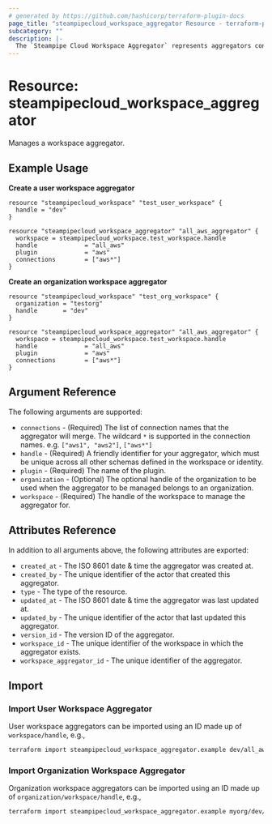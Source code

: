 ```yaml
---
# generated by https://github.com/hashicorp/terraform-plugin-docs
page_title: "steampipecloud_workspace_aggregator Resource - terraform-provider-steampipecloud"
subcategory: ""
description: |-
  The `Steampipe Cloud Workspace Aggregator` represents aggregators configured in a workspace.
---
```


# Resource: steampipecloud_workspace_aggregator

Manages a workspace aggregator.

## Example Usage

**Create a user workspace aggregator**

```hcl
resource "steampipecloud_workspace" "test_user_workspace" {
  handle = "dev"
}

resource "steampipecloud_workspace_aggregator" "all_aws_aggregator" {
  workspace = steampipecloud_workspace.test_workspace.handle
  handle             = "all_aws"
  plugin             = "aws"
  connections        = ["aws*"]
}
```

**Create an organization workspace aggregator**

```hcl
resource "steampipecloud_workspace" "test_org_workspace" {
  organization = "testorg"
  handle       = "dev"
}

resource "steampipecloud_workspace_aggregator" "all_aws_aggregator" {
  workspace = steampipecloud_workspace.test_workspace.handle
  handle             = "all_aws"
  plugin             = "aws"
  connections        = ["aws*"]
}
```

## Argument Reference

The following arguments are supported:

- `connections` - (Required) The list of connection names that the aggregator will merge. The wildcard `*` is supported in the connection names. e.g. `["aws1", "aws2"]`, `["aws*"]`
- `handle` - (Required) A friendly identifier for your aggregator, which must be unique across all other schemas defined in the workspace or identity.
- `plugin` - (Required) The name of the plugin.
- `organization` - (Optional) The optional handle of the organization to be used when the aggregator to be managed belongs to an organization.
- `workspace` - (Required) The handle of the workspace to manage the aggregator for.

## Attributes Reference

In addition to all arguments above, the following attributes are exported:

- `created_at` - The ISO 8601 date & time the aggregator was created at.
- `created_by` - The unique identifier of the actor that created this aggregator.
- `type` - The type of the resource.
- `updated_at` - The ISO 8601 date & time the aggregator was last updated at.
- `updated_by` - The unique identifier of the actor that last updated this aggregator.
- `version_id` - The version ID of the aggregator.
- `workspace_id` - The unique identifier of the workspace in which the aggregator exists.
- `workspace_aggregator_id` - The unique identifier of the aggregator.

## Import

### Import User Workspace Aggregator

User workspace aggregators can be imported using an ID made up of `workspace/handle`, e.g.,

```sh
terraform import steampipecloud_workspace_aggregator.example dev/all_aws
```

### Import Organization Workspace Aggregator

Organization workspace aggregators can be imported using an ID made up of `organization/workspace/handle`, e.g.,

```sh
terraform import steampipecloud_workspace_aggregator.example myorg/dev/all_aws
```
